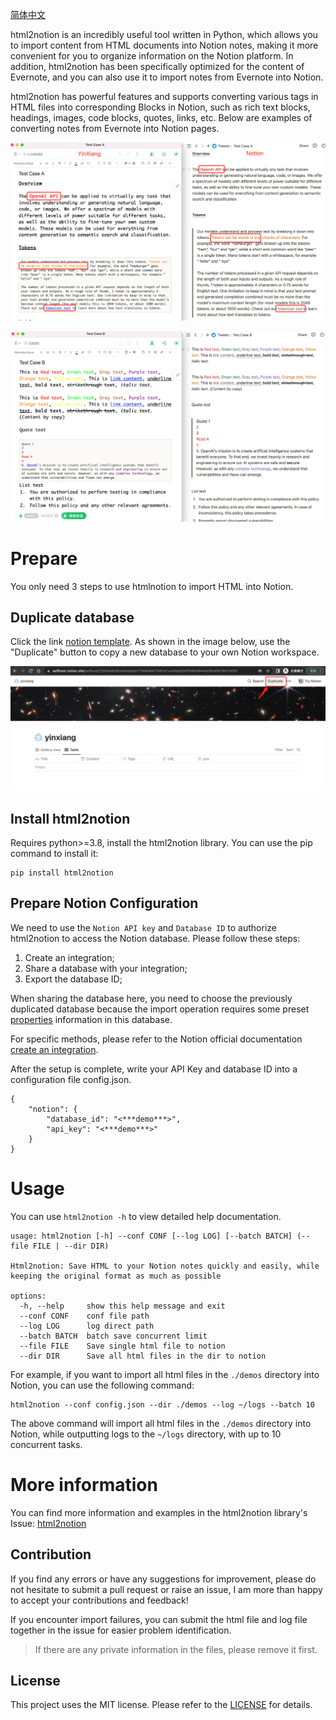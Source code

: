 [简体中文](https://raw.githubusercontent.com/selfboot/html2notion/master/README_zh.md)

html2notion is an incredibly useful tool written in Python, which allows you to import content from HTML documents into Notion notes, making it more convenient for you to organize information on the Notion platform. In addition, html2notion has been specifically optimized for the content of Evernote, and you can also use it to import notes from Evernote into Notion.

html2notion has powerful features and supports converting various tags in HTML files into corresponding Blocks in Notion, such as rich text blocks, headings, images, code blocks, quotes, links, etc. Below are examples of converting notes from Evernote into Notion pages.

![yinxiang notion(simple demos)](https://raw.githubusercontent.com/selfboot/html2notion/master/demos/yinxiang_notion.png)

![yinxiang notion2(rich text)](https://raw.githubusercontent.com/selfboot/html2notion/master/demos/yinxiang_notion2.png)

# Prepare

You only need 3 steps to use htmlnotion to import HTML into Notion.

## Duplicate database

Click the link [notion template](https://selfboot.notion.site/selfboot/130bb48c6cbd4abbbb713d4d8472481a?v=ddda20d3f46b4b44a055d06792c142f0). As shown in the image below, use the "Duplicate" button to copy a new database to your own Notion workspace.

![notion template](https://raw.githubusercontent.com/selfboot/html2notion/master/demos/notion_templage.png)

## Install html2notion

Requires python>=3.8, install the html2notion library. You can use the pip command to install it:

```
pip install html2notion
```

## Prepare Notion Configuration

We need to use the `Notion API key` and `Database ID` to authorize html2notion to access the Notion database. Please follow these steps:

1. Create an integration;
2. Share a database with your integration;
3. Export the database ID;

When sharing the database here, you need to choose the previously duplicated database because the import operation requires some preset [properties](https://developers.notion.com/reference/property-object) information in this database.

For specific methods, please refer to the Notion official documentation [create an integration](https://developers.notion.com/docs/create-a-notion-integration).

After the setup is complete, write your API Key and database ID into a configuration file config.json.

```shell
{
    "notion": {
        "database_id": "<***demo***>",
        "api_key": "<***demo***>"
    }
}
```

# Usage

You can use `html2notion -h` to view detailed help documentation.

```shell
usage: html2notion [-h] --conf CONF [--log LOG] [--batch BATCH] (--file FILE | --dir DIR)

Html2notion: Save HTML to your Notion notes quickly and easily, while keeping the original format as much as possible

options:
  -h, --help     show this help message and exit
  --conf CONF    conf file path
  --log LOG      log direct path
  --batch BATCH  batch save concurrent limit
  --file FILE    Save single html file to notion
  --dir DIR      Save all html files in the dir to notion
```

For example, if you want to import all html files in the `./demos` directory into Notion, you can use the following command:

```shell
html2notion --conf config.json --dir ./demos --log ~/logs --batch 10
```

The above command will import all html files in the `./demos` directory into Notion, while outputting logs to the `~/logs` directory, with up to 10 concurrent tasks.

# More information

You can find more information and examples in the html2notion library's Issue: [html2notion](https://github.com/selfboot/html2notion/issues)

## Contribution

If you find any errors or have any suggestions for improvement, please do not hesitate to submit a pull request or raise an issue, I am more than happy to accept your contributions and feedback!

If you encounter import failures, you can submit the html file and log file together in the issue for easier problem identification.

> If there are any private information in the files, please remove it first.


## License

This project uses the MIT license. Please refer to the [LICENSE](./LICENSE) for details.
